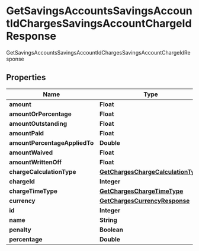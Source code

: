 

# GetSavingsAccountsSavingsAccountIdChargesSavingsAccountChargeIdResponse

GetSavingsAccountsSavingsAccountIdChargesSavingsAccountChargeIdResponse

## Properties

| Name | Type | Description | Notes |
|------------ | ------------- | ------------- | -------------|
|**amount** | **Float** |  |  [optional] |
|**amountOrPercentage** | **Float** |  |  [optional] |
|**amountOutstanding** | **Float** |  |  [optional] |
|**amountPaid** | **Float** |  |  [optional] |
|**amountPercentageAppliedTo** | **Double** |  |  [optional] |
|**amountWaived** | **Float** |  |  [optional] |
|**amountWrittenOff** | **Float** |  |  [optional] |
|**chargeCalculationType** | [**GetChargesChargeCalculationType**](GetChargesChargeCalculationType.md) |  |  [optional] |
|**chargeId** | **Integer** |  |  [optional] |
|**chargeTimeType** | [**GetChargesChargeTimeType**](GetChargesChargeTimeType.md) |  |  [optional] |
|**currency** | [**GetChargesCurrencyResponse**](GetChargesCurrencyResponse.md) |  |  [optional] |
|**id** | **Integer** |  |  [optional] |
|**name** | **String** |  |  [optional] |
|**penalty** | **Boolean** |  |  [optional] |
|**percentage** | **Double** |  |  [optional] |



